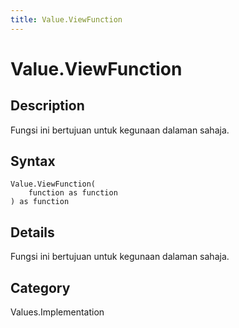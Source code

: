 ```yaml
---
title: Value.ViewFunction
---
```


# Value.ViewFunction


## Description

Fungsi ini bertujuan untuk kegunaan dalaman sahaja.


## Syntax

```powerquery
Value.ViewFunction(
    function as function
) as function
```


## Details

Fungsi ini bertujuan untuk kegunaan dalaman sahaja.



## Category
Values.Implementation
